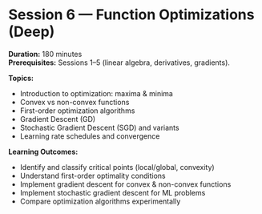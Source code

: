 # Session 6 — Function Optimizations (Deep)

**Duration:** 180 minutes  
**Prerequisites:** Sessions 1–5 (linear algebra, derivatives, gradients).  

**Topics:**
- Introduction to optimization: maxima & minima
- Convex vs non-convex functions
- First-order optimization algorithms
- Gradient Descent (GD)
- Stochastic Gradient Descent (SGD) and variants
- Learning rate schedules and convergence

**Learning Outcomes:**
- Identify and classify critical points (local/global, convexity)
- Understand first-order optimality conditions
- Implement gradient descent for convex & non-convex functions
- Implement stochastic gradient descent for ML problems
- Compare optimization algorithms experimentally